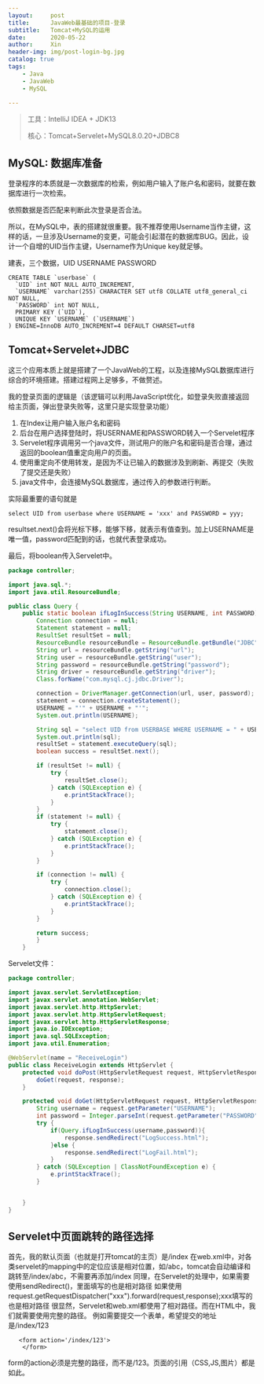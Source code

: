 ```yaml
---
layout:     post   				    
title:      JavaWeb最基础的项目-登录				
subtitle:   Tomcat+MySQL的运用
date:       2020-05-22 				
author:     Xin 						
header-img: img/post-login-bg.jpg 	
catalog: true 						
tags:								
    - Java 
    - JavaWeb 
    - MySQL
    
---
```


> 工具：IntelliJ IDEA + JDK13
>
> 核心：Tomcat+Servelet+MySQL8.0.20+JDBC8

## MySQL: 数据库准备

登录程序的本质就是一次数据库的检索，例如用户输入了账户名和密码，就要在数据库进行一次检索。

依照数据是否匹配来判断此次登录是否合法。

所以，在MySQL中，表的搭建就很重要。我不推荐使用Username当作主键，这样的话，一旦涉及Username的变更，可能会引起潜在的数据库BUG。因此，设计一个自增的UID当作主键，Username作为Unique key就足够。

建表，三个数据，UID USERNAME PASSWORD

```mysql
CREATE TABLE `userbase` (
  `UID` int NOT NULL AUTO_INCREMENT,
  `USERNAME` varchar(255) CHARACTER SET utf8 COLLATE utf8_general_ci NOT NULL,
  `PASSWORD` int NOT NULL,
  PRIMARY KEY (`UID`),
  UNIQUE KEY `USERNAME` (`USERNAME`)
) ENGINE=InnoDB AUTO_INCREMENT=4 DEFAULT CHARSET=utf8
```

## Tomcat+Servelet+JDBC

这三个应用本质上就是搭建了一个JavaWeb的工程，以及连接MySQL数据库进行综合的环境搭建。搭建过程网上足够多，不做赘述。

我的登录页面的逻辑是（该逻辑可以利用JavaScript优化，如登录失败直接返回给主页面，弹出登录失败等，这里只是实现登录功能）

1. 在Index让用户输入账户名和密码
2. 后台在用户选择登陆时，将USERNAME和PASSWORD转入一个Servelet程序
3. Servelet程序调用另一个java文件，测试用户的账户名和密码是否合理，通过返回的boolean值重定向用户的页面。
4. 使用重定向不使用转发，是因为不让已输入的数据涉及到刷新、再提交（失败了提交还是失败）
5. java文件中，会连接MySQL数据库，通过传入的参数进行判断。

实际最重要的语句就是

```mysql
select UID from userbase where USERNAME = 'xxx' and PASSWORD = yyy;
```

resultset.next()会将光标下移，能够下移，就表示有值查到。加上USERNAME是唯一值，password匹配到的话，也就代表登录成功。

最后，将boolean传入Servelet中。

```java
package controller;

import java.sql.*;
import java.util.ResourceBundle;

public class Query {
    public static boolean ifLogInSuccess(String USERNAME, int PASSWORD) throws SQLException, ClassNotFoundException {
        Connection connection = null;
        Statement statement = null;
        ResultSet resultSet = null;
        ResourceBundle resourceBundle = ResourceBundle.getBundle("JDBC");
        String url = resourceBundle.getString("url");
        String user = resourceBundle.getString("user");
        String password = resourceBundle.getString("password");
        String driver = resourceBundle.getString("driver");
        Class.forName("com.mysql.cj.jdbc.Driver");

        connection = DriverManager.getConnection(url, user, password);
        statement = connection.createStatement();
        USERNAME = "'" + USERNAME + "'";
        System.out.println(USERNAME);

        String sql = "select UID from USERBASE WHERE USERNAME = " + USERNAME + " and PASSWORD = " + PASSWORD;
        System.out.println(sql);
        resultSet = statement.executeQuery(sql);
        boolean success = resultSet.next();

        if (resultSet != null) {
            try {
                resultSet.close();
            } catch (SQLException e) {
                e.printStackTrace();
            }
        }
        if (statement != null) {
            try {
                statement.close();
            } catch (SQLException e) {
                e.printStackTrace();
            }
        }

        if (connection != null) {
            try {
                connection.close();
            } catch (SQLException e) {
                e.printStackTrace();
            }
        }

        return success;
        }
    }

```

Servelet文件：

```java
package controller;

import javax.servlet.ServletException;
import javax.servlet.annotation.WebServlet;
import javax.servlet.http.HttpServlet;
import javax.servlet.http.HttpServletRequest;
import javax.servlet.http.HttpServletResponse;
import java.io.IOException;
import java.sql.SQLException;
import java.util.Enumeration;

@WebServlet(name = "ReceiveLogin")
public class ReceiveLogin extends HttpServlet {
    protected void doPost(HttpServletRequest request, HttpServletResponse response) throws ServletException, IOException {
		doGet(request, response);
    }

    protected void doGet(HttpServletRequest request, HttpServletResponse response) throws ServletException, IOException {
        String username = request.getParameter("USERNAME");
        int password = Integer.parseInt(request.getParameter("PASSWORD"));
        try {
            if(Query.ifLogInSuccess(username,password)){
                response.sendRedirect("LogSuccess.html");
            }else {
                response.sendRedirect("LogFail.html");
            }
        } catch (SQLException | ClassNotFoundException e) {
            e.printStackTrace();
        }


    }
}

```
## Servelet中页面跳转的路径选择
首先，我的默认页面（也就是打开tomcat的主页）是/index
在web.xml中，对各类servelet的mapping中的定位应该是相对位置，如/abc，tomcat会自动编译和跳转至/index/abc，不需要再添加/index
同理，在Servelet的处理中，如果需要使用sendRedirect()，里面填写的也是相对路径
如果使用request.getRequestDispatcher("xxx").forward(request,response);xxx填写的也是相对路径
很显然，Servelet和web.xml都使用了相对路径。而在HTML中，我们就需要使用完整的路径。
例如需要提交一个表单，希望提交的地址是/index/123
```HTML5
   <form action='/index/123'>
    </form>
```
form的action必须是完整的路径，而不是/123。页面的引用（CSS,JS,图片）都是如此。
